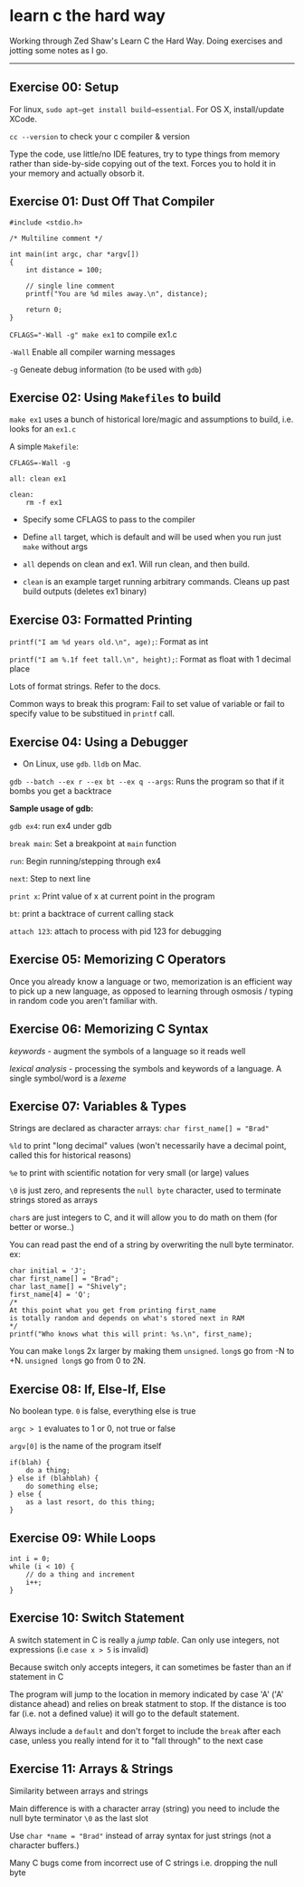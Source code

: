 # learn c the hard way

Working through Zed Shaw's Learn C the Hard Way. Doing exercises and jotting some notes as I go.

---

## Exercise 00: Setup

For linux, `sudo apt−get install build−essential`. For OS X, install/update XCode.

`cc --version` to check your c compiler & version

Type the code, use little/no IDE features, try to type things from memory rather than side-by-side copying out of the text. Forces you to hold it in your memory and actually obsorb it.


## Exercise 01: Dust Off That Compiler


```
#include <stdio.h>

/* Multiline comment */

int main(int argc, char *argv[])
{
	int distance = 100;

	// single line comment
	printf("You are %d miles away.\n", distance);

	return 0;
}
```

`CFLAGS="-Wall -g" make ex1` to compile ex1.c

`-Wall` Enable all compiler warning messages

`-g` Geneate debug information (to be used with `gdb`)

## Exercise 02: Using `Makefiles` to build

`make ex1` uses a bunch of historical lore/magic and assumptions to build, i.e. looks for an `ex1.c`

A simple `Makefile`:

```
CFLAGS=-Wall -g

all: clean ex1

clean:
	rm -f ex1

```

- Specify some CFLAGS to pass to the compiler

- Define `all` target, which is default and will be used when you run just `make` without args

- `all` depends on clean and ex1. Will run clean, and then build.

- `clean` is an example target running arbitrary commands. Cleans up past build outputs (deletes ex1 binary)

## Exercise 03: Formatted Printing

`printf("I am %d years old.\n", age);`: Format as int

`printf("I am %.1f feet tall.\n", height);`: Format as float with 1 decimal place

Lots of format strings. Refer to the docs.

Common ways to break this program: Fail to set value of variable or fail to specify value to be substitued in `printf` call.

## Exercise 04: Using a Debugger

- On Linux, use `gdb`. `lldb` on Mac.

`gdb --batch --ex r --ex bt --ex q --args`: Runs the program so that if it bombs you get a backtrace

**Sample usage of gdb:**

`gdb ex4`: run ex4 under gdb

`break main`: Set a breakpoint at `main` function

`run`: Begin running/stepping through ex4

`next`: Step to next line

`print x`: Print value of x at current point in the program

`bt`: print a backtrace of current calling stack

`attach 123`: attach to process with pid 123 for debugging

## Exercise 05: Memorizing C Operators

Once you already know a language or two, memorization is an efficient way to pick up a new language, as opposed to learning through osmosis / typing in random code you aren't familiar with.

## Exercise 06: Memorizing C Syntax

*keywords* - augment the symbols of a language so it reads well

*lexical analysis* - processing the symbols and keywords of a language. A single symbol/word is a *lexeme*

## Exercise 07: Variables & Types

Strings are declared as character arrays: `char first_name[] = "Brad"`

`%ld` to print "long decimal" values (won't necessarily have a decimal point, called this for historical reasons)

`%e` to print with scientific notation for very small (or large) values

`\0` is just zero, and represents the `null byte` character, used to terminate strings stored as arrays

`char`s are just integers to C, and it will allow you to do math on them (for better or worse..)

You can read past the end of a string by overwriting the null byte terminator. ex:
```
char initial = 'J';
char first_name[] = "Brad";
char last_name[] = "Shively";
first_name[4] = 'Q';
/* 
At this point what you get from printing first_name
is totally random and depends on what's stored next in RAM
*/
printf("Who knows what this will print: %s.\n", first_name);

```

You can make `long`s 2x larger by making them `unsigned`. `long`s go from -N to +N. `unsigned long`s go from 0 to 2N.

## Exercise 08: If, Else-If, Else

No boolean type. `0` is false, everything else is true

`argc > 1` evaluates to 1 or 0, not true or false

`argv[0]` is the name of the program itself

```
if(blah) {
	do a thing;
} else if (blahblah) {
	do something else;
} else {
	as a last resort, do this thing;
}
```

## Exercise 09: While Loops

```
int i = 0;
while (i < 10) {
	// do a thing and increment
	i++;
}
```

## Exercise 10: Switch Statement

A switch statement in C is really a _jump table_. Can only use integers, not expressions (i.e `case x > 5` is invalid)

Because switch only accepts integers, it can sometimes be faster than an if statement in C

The program will jump to the location in memory indicated by case 'A' ('A' distance ahead) and relies on break statment to stop. If the distance is too far (i.e. not a defined value) it will go to the default statement.

Always include a `default` and don't forget to include the `break` after each case, unless you really intend for it to "fall through" to the next case

## Exercise 11: Arrays & Strings

Similarity between arrays and strings

Main difference is with a character array (string) you need to include the null byte terminator `\0` as the last slot

Use `char *name = "Brad"` instead of array syntax for just strings (not a character buffers.)

Many C bugs come from incorrect use of C strings i.e. dropping the null byte

